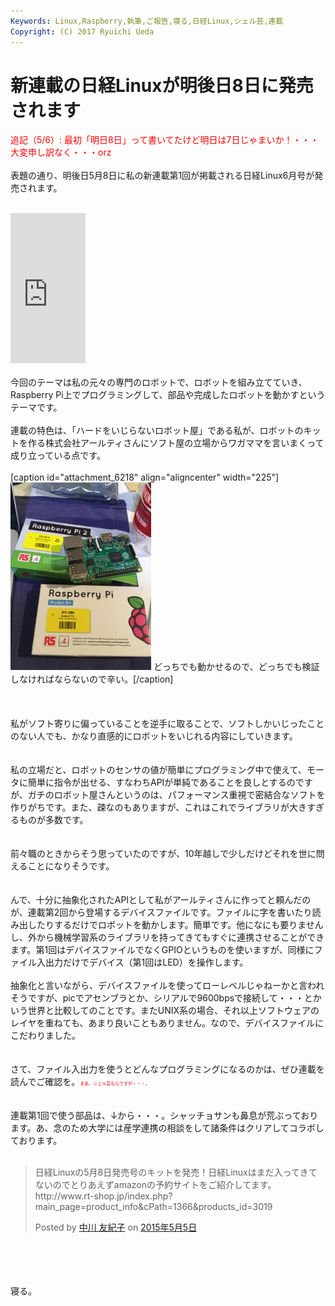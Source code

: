 ```yaml
---
Keywords: Linux,Raspberry,執筆,ご報告,寝る,日経Linux,シェル芸,連載
Copyright: (C) 2017 Ryuichi Ueda
---
```


# 新連載の日経Linuxが明後日8日に発売されます
<span style="color:red">追記（5/6）: 最初「明日8日」って書いてたけど明日は7日じゃまいか！・・・大変申し訳なく・・・orz</span><br />
<br />
表題の通り、明後日5月8日に私の新連載第1回が掲載される日経Linux6月号が発売されます。<br />
<br />
<iframe src="http://rcm-fe.amazon-adsystem.com/e/cm?lt1=_blank&amp;bc1=000000&amp;IS2=1&amp;bg1=FFFFFF&amp;fc1=000000&amp;lc1=0000FF&amp;t=ryuichiueda-22&amp;o=9&amp;p=8&amp;l=as4&amp;m=amazon&amp;f=ifr&amp;ref=ss_til&amp;asins=B00UJXLDP4" style="width:120px;height:240px;" scrolling="no" marginwidth="0" marginheight="0" frameborder="0"></iframe><br />
<br />
今回のテーマは私の元々の専門のロボットで、ロボットを組み立てていき、Raspberry Pi上でプログラミングして、部品や完成したロボットを動かすというテーマです。<br />
<br />
連載の特色は、「ハードをいじらないロボット屋」である私が、ロボットのキットを作る株式会社アールティさんに</span>ソフト屋の立場からワガママを言いまくって成り立っている点です。<br />
<br />
[caption id="attachment_6218" align="aligncenter" width="225"]<a href="32384e2da91ab457295088a40c760fb4-e1430922191530.jpg"><img src="32384e2da91ab457295088a40c760fb4-e1430922191530-225x300.jpg" alt="どっちでも動かせるので、どっちでも検証しなければならないので辛い。" width="225" height="300" class="size-medium wp-image-6218" /></a> どっちでも動かせるので、どっちでも検証しなければならないので辛い。[/caption]<br />
<br />
<!--more--><br />
<br />
私がソフト寄りに偏っていることを逆手に取ることで、ソフトしかいじったことのない人でも、かなり直感的にロボットをいじれる内容にしていきます。<br />
<br />
<br />
私の立場だと、ロボットのセンサの値が簡単にプログラミング中で使えて、モータに簡単に指令が出せる、すなわちAPIが単純であることを良しとするのですが、ガチのロボット屋さんというのは、パフォーマンス重視で密結合なソフトを作りがちです。また、疎なのもありますが、これはこれでライブラリが大きすぎるものが多数です。<br />
<br />
<br />
前々職のときからそう思っていたのですが、10年越しで少しだけどそれを世に問えることになりそうです。<br />
<br />
<br />
んで、十分に抽象化されたAPIとして私がアールティさんに作ってと頼んだのが、連載第2回から登場するデバイスファイルです。ファイルに字を書いたり読み出したりするだけでロボットを動かします。簡単です。他になにも要りませんし、外から機械学習系のライブラリを持ってきてもすぐに連携させることができます。第1回はデバイスファイルでなくGPIOというものを使いますが、同様にファイル入出力だけでデバイス（第1回はLED）を操作します。<br />
<br />
抽象化と言いながら、デバイスファイルを使ってローレベルじゃねーかと言われそうですが、picでアセンブラとか、シリアルで9600bpsで接続して・・・とかいう世界と比較してのことです。またUNIX系の場合、それ以上ソフトウェアのレイヤを重ねても、あまり良いこともありません。なので、デバイスファイルにこだわりました。<br />
<br />
<br />
さて、ファイル入出力を使うとどんなプログラミングになるのかは、ぜひ連載を読んでご確認を。<span style="color:red;font-size:50%">まあ、シェル芸なんですが・・・。</span><br />
<br />
<br />
連載第1回で使う部品は、↓から・・・。シャッチョサンも鼻息が荒ぶっております。あ、念のため大学には産学連携の相談をして諸条件はクリアしてコラボしております。<br />
<br />
<div id="fb-root"></div><script>(function(d, s, id) { var js, fjs = d.getElementsByTagName(s)[0]; if (d.getElementById(id)) return; js = d.createElement(s); js.id = id; js.src = "//connect.facebook.net/ja_JP/sdk.js#xfbml=1&version=v2.3"; fjs.parentNode.insertBefore(js, fjs);}(document, 'script', 'facebook-jssdk'));</script><div class="fb-post" data-href="https://www.facebook.com/yuki.nakagawa.75/posts/871897936214863" data-width="500"><div class="fb-xfbml-parse-ignore"><blockquote cite="https://www.facebook.com/yuki.nakagawa.75/posts/871897936214863"><p>&#x65e5;&#x7d4c;Linux&#x306e;5&#x6708;8&#x65e5;&#x767a;&#x58f2;&#x53f7;&#x306e;&#x30ad;&#x30c3;&#x30c8;&#x3092;&#x767a;&#x58f2;&#xff01;&#x65e5;&#x7d4c;Linux&#x306f;&#x307e;&#x3060;&#x5165;&#x3063;&#x3066;&#x304d;&#x3066;&#x306a;&#x3044;&#x306e;&#x3067;&#x3068;&#x308a;&#x3042;&#x3048;&#x305a;amazon&#x306e;&#x4e88;&#x7d04;&#x30b5;&#x30a4;&#x30c8;&#x3092;&#x3054;&#x7d39;&#x4ecb;&#x3057;&#x3066;&#x307e;&#x3059;&#x3002;http://www.rt-shop.jp/index.php?main_page=product_info&amp;cPath=1366&amp;products_id=3019</p>Posted by <a href="https://www.facebook.com/yuki.nakagawa.75">中川 友紀子</a> on <a href="https://www.facebook.com/yuki.nakagawa.75/posts/871897936214863">2015年5月5日</a></blockquote></div></div><br />
<br />
<br />
<br />
寝る。<br />

